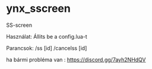 # ynx_sscreen
SS-screen

Használat:
Állits be a config.lua-t 

Parancsok:
/ss [id]
/cancelss [id]

ha bármi probléma van : https://discord.gg/7ayh2NHdQV
